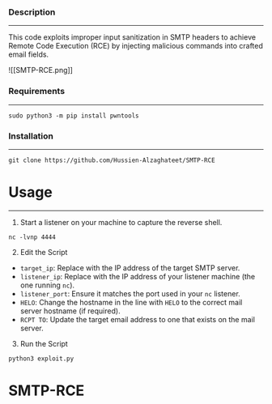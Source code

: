 
### Description 
-------
This code exploits improper input sanitization in SMTP headers to achieve Remote Code Execution (RCE) by injecting malicious commands into crafted email fields.


![[SMTP-RCE.png]]

### Requirements
---
```
sudo python3 -m pip install pwntools
```

### Installation 
--------
```
git clone https://github.com/Hussien-Alzaghateet/SMTP-RCE
```


# Usage
-----------
1. Start a listener on your machine to capture the reverse shell.
```
nc -lvnp 4444
```


2. Edit the Script 
- `target_ip`: Replace with the IP address of the target SMTP server.
- `listener_ip`: Replace with the IP address of your listener machine (the one running `nc`).
- `listener_port`: Ensure it matches the port used in your `nc` listener.
- `HELO`: Change the hostname in the line with `HELO` to the correct mail server hostname (if required).
- `RCPT TO`: Update the target email address to one that exists on the mail server.

3. Run the Script
```
python3 exploit.py
```
# SMTP-RCE
